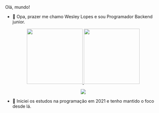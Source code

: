 Olá, mundo!
- 👋 Opa, prazer me chamo Wesley Lopes e sou Programador Backend junior.

<div align="center">
  <a href="https://github.com/Wesley-lopes34">
  <img height="180em" src="https://github-readme-stats.vercel.app/api?username=Wesley-lopes34&show_icons=true&theme=dark&include_all_commits=true"/>
  <img height="180em" src="https://github-readme-stats.vercel.app/api/top-langs/?username=Wesley-lopes34&layout=compact&langs_count=7&theme=dark"/>
</div>

<p align="center">
  <a href="https://skillicons.dev">
    <img src="https://skillicons.dev/icons?i=git,js,postgres,mysql,php,laravel,html,css,vscode" />
  </a>
</p>

- 🌱 Iniciei os estudos na programação em 2021 e tenho mantido o foco desde lá.

<!---
Wesley-Lopes34/Wesley-Lopes34 is a ✨ special ✨ repository because its `README.md` (this file) appears on your GitHub profile.
You can click the Preview link to take a look at your changes.
--->
